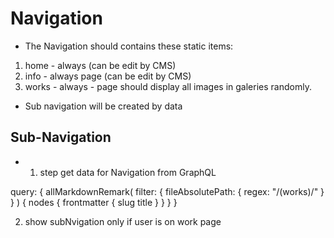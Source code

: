  
 # Navigation
 - The Navigation should contains these static items:
 1. home - always (can be edit by CMS)
 2. info - always page (can be edit by CMS)
 3. works -  always - page should display all images in galeries randomly.

 - Sub navigation will be created by data


## Sub-Navigation
- 1. step get data for Navigation from GraphQL

query: 
{
  allMarkdownRemark(
    filter: { fileAbsolutePath: { regex: "/(works)/" } }
  ) {
    nodes {
      frontmatter {
        slug
        title
      }
    }
  }
}


2. show subNvigation only if user is on work page
